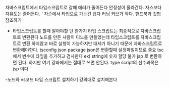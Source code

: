 자바스크립트에서 타입스크립트로 갈때 에러가 줄어든다 안정성이 올라간다.
자스보다 자유도는 줄어든다. '
자슨에서 타입으로 가는건 쉽다 러닝 커브가 작다.
핸드북과 깃헙 참조하기

- 타입스크립트를 할때 알아야할 단 한가지
타입 스크립트는 최종적으로 자바스크립트로 변환된다
노드를 만든 사람이 디노를 만들었는데 타입스크립트를 자바스크립트로 변환 하지않고 바로 실행이 가능하지만 대세가 아니기 때문에 자바스크립트로 변환해야한다.
tsconfig json package json은 변환할때 설정파일이므로 중요
tsc 에서 변수에 타잎을 추가하고 검사한다 ex) string에 숫자 할당 불가
jsp 로 변환하면 된다.
하지만 여기 강좌에서는 절대로 쓰면 안된다.
type script의 선수과목은 jsp 이다

-노드와 vs코드 타입 스크립트 설치하기
강의대로 설치해본다